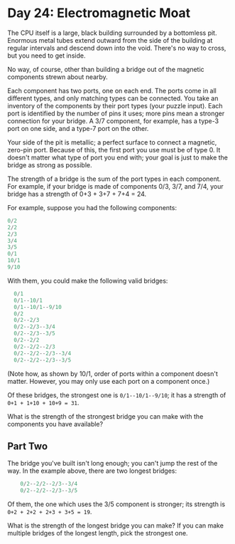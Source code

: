 # Day 24: Electromagnetic Moat

The CPU itself is a large, black building surrounded by a bottomless pit.
Enormous metal tubes extend outward from the side of the building at
regular intervals and descend down into the void.
There's no way to cross, but you need to get inside.

No way, of course, other than building a bridge
out of the magnetic components strewn about nearby.

Each component has two ports, one on each end.
The ports come in all different types,
and only matching types can be connected.
You take an inventory of the components by their port types (your puzzle input).
Each port is identified by the number of pins it uses;
more pins mean a stronger connection for your bridge.
A 3/7 component, for example, has a type-3 port on one side,
and a type-7 port on the other.

Your side of the pit is metallic; a perfect surface to connect a magnetic,
zero-pin port. Because of this, the first port you use must be of type 0.
It doesn't matter what type of port you end with;
your goal is just to make the bridge as strong as possible.

The strength of a bridge is the sum of the port types in each component.
For example, if your bridge is made of components 0/3, 3/7, and 7/4,
your bridge has a strength of 0+3 + 3+7 + 7+4 = 24.

For example, suppose you had the following components:

```scala
0/2
2/2
2/3
3/4
3/5
0/1
10/1
9/10
```

With them, you could make the following valid bridges:

```scala
  0/1
  0/1--10/1
  0/1--10/1--9/10
  0/2
  0/2--2/3
  0/2--2/3--3/4
  0/2--2/3--3/5
  0/2--2/2
  0/2--2/2--2/3
  0/2--2/2--2/3--3/4
  0/2--2/2--2/3--3/5
```

(Note how, as shown by 10/1, order of ports within a component doesn't matter.
However, you may only use each port on a component once.)

Of these bridges, the strongest one is `0/1--10/1--9/10`;
it has a strength of `0+1 + 1+10 + 10+9 = 31`.

What is the strength of the strongest bridge you
can make with the components you have available?

## Part Two

The bridge you've built isn't long enough; you can't jump the rest of the way.
In the example above, there are two longest bridges:

```scala
    0/2--2/2--2/3--3/4
    0/2--2/2--2/3--3/5
```

Of them, the one which uses the 3/5 component is stronger;
its strength is `0+2 + 2+2 + 2+3 + 3+5 = 19`.

What is the strength of the longest bridge you can make?
If you can make multiple bridges of the longest length, pick the strongest one.
